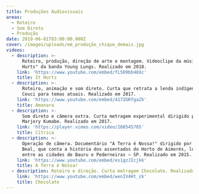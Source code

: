 ```yaml
---
title: Produções Audiovisuais
areas:
  - Roteiro
  - Som Direto
  - Produção
date: 2019-06-01T03:00:00.000Z
cover: /images/uploads/em_produção_chique_demais.jpg
videos:
  - description: >-
      Roteiro, produção, direção de arte e montagem. Videoclipe da música "It
      Hurts" da banda Young Lungs. Realizado em 2018.
    link: 'https://www.youtube.com/embed/fL509bb48Xc'
    title: It Hurts
  - description: >-
      Roteiro, animação e som direto. Curta que retrata a lenda indígena de
      Ceuci para temas atuais. Realizado em 2017.
    link: 'https://www.youtube.com/embed/417ZGRfgaZk'
    title: Amanara
  - description: >-
      Som direto e câmera extra. Curta metragem experimental dirigido por
      Marjory Kumabe. Realizado em 2017.
    link: 'https://player.vimeo.com/video/208545785'
    title: Cítrica
  - description: >-
      Operação de câmera. Documentário "A Terra é Nossa!" dirigido por Priscila
      Beal, que conta a história dos assentados do Horto de Aimorés, localizado
      entre as cidades de Bauru e Pederneiras – SP. Realizado em 2015.
    link: 'https://www.youtube.com/embed/es1gzJIcjkk'
    title: A Terra é Nossa!
  - description: Roteiro e direção. Curta metragem Chocolate. Realizado em 2014.
    link: 'https://www.youtube.com/embed/wenIV4Ht_zk'
    title: Chocolate
---
```


